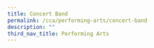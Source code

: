 ```yaml
---
title: Concert Band
permalink: /cca/performing-arts/concert-band
description: ""
third_nav_title: Performing Arts
---
```

